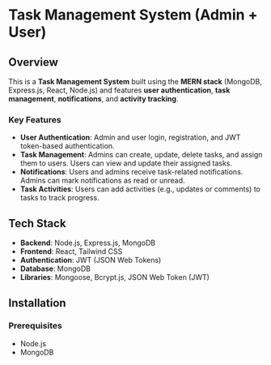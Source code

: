 # Task Management System (Admin + User)

## Overview

This is a **Task Management System** built using the **MERN stack** (MongoDB, Express.js, React, Node.js) and features **user authentication**, **task management**, **notifications**, and **activity tracking**.

### Key Features
- **User Authentication**: Admin and user login, registration, and JWT token-based authentication.
- **Task Management**: Admins can create, update, delete tasks, and assign them to users. Users can view and update their assigned tasks.
- **Notifications**: Users and admins receive task-related notifications. Admins can mark notifications as read or unread.
- **Task Activities**: Users can add activities (e.g., updates or comments) to tasks to track progress.

## Tech Stack
- **Backend**: Node.js, Express.js, MongoDB
- **Frontend**: React, Tailwind CSS
- **Authentication**: JWT (JSON Web Tokens)
- **Database**: MongoDB
- **Libraries**: Mongoose, Bcrypt.js, JSON Web Token (JWT)

## Installation

### Prerequisites
- Node.js
- MongoDB
